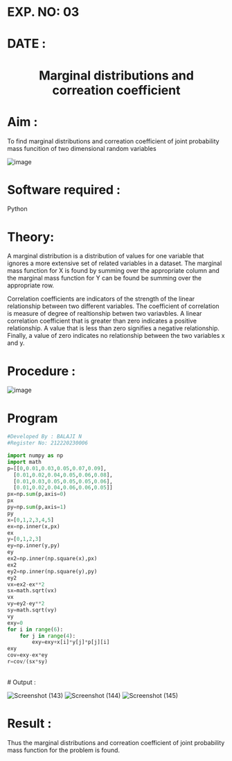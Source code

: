 # EXP. NO: 03

# DATE :

# <p align = "center"> Marginal distributions and correation coefficient </p>


# Aim : 

To find marginal distributions and correation coefficient of joint probability mass funcition of two dimensional random variables

![image](https://user-images.githubusercontent.com/104613195/168222062-bb7dec1f-f115-4669-8b4c-58283af8ccf3.png)

# Software required :  

Python

# Theory:

A marginal distribution is a distribution of values for one variable that ignores a more extensive set of related variables in a dataset.
The marginal mass function for X is found by summing over the appropriate column and the marginal mass function
for Y can be found be summing over the appropriate row.

Correlation coefficients are indicators of the strength of the linear relationship between two different variables. The coefficient of correlation is measure of degree of realtionship betwen two variavbles. A linear correlation coefficient that is greater than zero indicates a positive relationship. A value that is less than zero signifies a negative relationship. Finally, a value of zero indicates no relationship between the two variables x and y.  



# Procedure :
![image](https://user-images.githubusercontent.com/104613195/168220332-09383cb4-a7ac-4526-b547-fc522ca53227.png)



# Program

```python
#Developed By : BALAJI N
#Register No: 212220230006

import numpy as np
import math
p=[[0,0.01,0.03,0.05,0.07,0.09],
  [0.01,0.02,0.04,0.05,0.06,0.08],
  [0.01,0.03,0.05,0.05,0.05,0.06],
  [0.01,0.02,0.04,0.06,0.06,0.05]]
px=np.sum(p,axis=0)
px
py=np.sum(p,axis=1)
py
x=[0,1,2,3,4,5]
ex=np.inner(x,px)
ex
y=[0,1,2,3]
ey=np.inner(y,py)
ey
ex2=np.inner(np.square(x),px)
ex2
ey2=np.inner(np.square(y),py)
ey2
vx=ex2-ex**2
sx=math.sqrt(vx)
vx
vy=ey2-ey**2
sy=math.sqrt(vy)
vy
exy=0
for i in range(6):
    for j in range(4):
        exy=exy+x[i]*y[j]*p[j][i]
exy
cov=exy-ex*ey
r=cov/(sx*sy)

```


<br># Output :</br> 

![Screenshot (143)](https://user-images.githubusercontent.com/75234946/168963280-37e67d86-8eac-4123-b290-6d1c1cfa3b95.png)
![Screenshot (144)](https://user-images.githubusercontent.com/75234946/168963331-1eb4da02-9330-481b-910a-4bb07c1bc091.png)
![Screenshot (145)](https://user-images.githubusercontent.com/75234946/168963379-530344b2-d705-4ad7-a6d0-9049a4ca5261.png)



# Result :
Thus the marginal distributions and correation coefficient of joint probability mass function for the problem is found.
